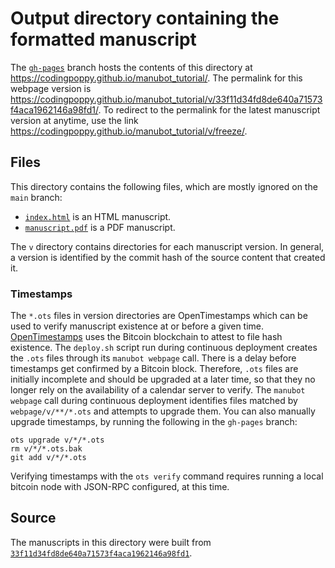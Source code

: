# Output directory containing the formatted manuscript

The [`gh-pages`](https://github.com/codingpoppy/manubot_tutorial/tree/gh-pages) branch hosts the contents of this directory at <https://codingpoppy.github.io/manubot_tutorial/>.
The permalink for this webpage version is <https://codingpoppy.github.io/manubot_tutorial/v/33f11d34fd8de640a71573f4aca1962146a98fd1/>.
To redirect to the permalink for the latest manuscript version at anytime, use the link <https://codingpoppy.github.io/manubot_tutorial/v/freeze/>.

## Files

This directory contains the following files, which are mostly ignored on the `main` branch:

+ [`index.html`](index.html) is an HTML manuscript.
+ [`manuscript.pdf`](manuscript.pdf) is a PDF manuscript.

The `v` directory contains directories for each manuscript version.
In general, a version is identified by the commit hash of the source content that created it.

### Timestamps

The `*.ots` files in version directories are OpenTimestamps which can be used to verify manuscript existence at or before a given time.
[OpenTimestamps](https://opentimestamps.org/) uses the Bitcoin blockchain to attest to file hash existence.
The `deploy.sh` script run during continuous deployment creates the `.ots` files through its `manubot webpage` call.
There is a delay before timestamps get confirmed by a Bitcoin block.
Therefore, `.ots` files are initially incomplete and should be upgraded at a later time, so that they no longer rely on the availability of a calendar server to verify.
The `manubot webpage` call during continuous deployment identifies files matched by `webpage/v/**/*.ots` and attempts to upgrade them.
You can also manually upgrade timestamps, by running the following in the `gh-pages` branch:

```shell
ots upgrade v/*/*.ots
rm v/*/*.ots.bak
git add v/*/*.ots
```

Verifying timestamps with the `ots verify` command requires running a local bitcoin node with JSON-RPC configured, at this time.

## Source

The manuscripts in this directory were built from
[`33f11d34fd8de640a71573f4aca1962146a98fd1`](https://github.com/codingpoppy/manubot_tutorial/commit/33f11d34fd8de640a71573f4aca1962146a98fd1).
